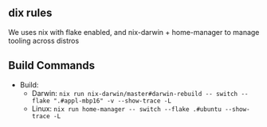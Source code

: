 ## dix rules

We uses nix with flake enabled, and nix-darwin + home-manager to manage tooling across distros

## Build Commands

- Build:
  - Darwin: `nix run nix-darwin/master#darwin-rebuild -- switch --flake ".#appl-mbp16" -v --show-trace -L`
  - Linux: `nix run home-manager -- switch --flake .#ubuntu --show-trace -L`
